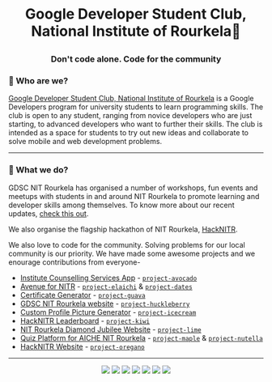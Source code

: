 <h1><p align="center">Google Developer Student Club, National Institute of Rourkela👋</p></h1>
<h3><p align="center">Don't code alone. Code for the community</p></h3>

### 🚀 Who are we?
[Google Developer Student Club, National Institute of Rourkela](https://dscnitrourkela.org/) is a Google Developers program for university students to learn programming skills. The club is open to any student, ranging from novice developers who are just starting, to advanced developers who want to further their skills.
The club is intended as a space for students to try out new ideas and collaborate to solve mobile and web development problems. 

---

### 👀 What we do?
GDSC NIT Rourkela has organised a number of workshops, fun events and meetups with students in and around NIT Rourkela to promote learning and developer skills among themselves. 
To know more about our recent updates, [check this out](https://www.instagram.com/dscnitrourkela).

We also organise the flagship hackathon of NIT Rourkela, [HackNITR](https://hacknitr.tech).

We also love to code for the community. Solving problems for our local community is our priority. We have made some awesome projects and we enourage contributions from everyone-
- [Institute Counselling Services App](https://play.google.com/store/apps/details?id=in.ac.nitrkl.scp.scp) - [`project-avocado`](https://github.com/dscnitrourkela/project-avocado)
- [Avenue for NITR](https://avenue.nitrkl.in/app) - [`project-elaichi`](https://github.com/dscnitrourkela/project-elaichi) & [`project-dates`](https://github.com/dscnitrourkela/project-dates)
- [Certificate Generator](https://signit.dscnitrourkela.org/) - [`project-guava`](https://github.com/dscnitrourkela/project-guava)
- [GDSC NIT Rourkela website](https://dscnitrourkela.org) - [`project-huckleberry`](https://github.com/dscnitrourkela/project-huckleberry)
- [Custom Profile Picture Generator](https://frame.dscnitrourkela.org/) - [`project-icecream`](https://github.com/dscnitrourkela/project-icecream)
- [HackNITR Leaderboard](https://github.com/dscnitrourkela/project-kiwi) - [`project-kiwi`](https://github.com/dscnitrourkela/project-kiwi)
- [NIT Rourkela Diamond Jubilee Website](https://github.com/dscnitrourkela/project-lime) - [`project-lime`](https://github.com/dscnitrourkela/project-lime)
- [Quiz Platform for AICHE NIT Rourkela](https://github.com/dscnitrourkela/project-maple) - [`project-maple`](https://github.com/dscnitrourkela/project-maple) & [`project-nutella`](https://github.com/dscnitrourkela/project-nutella)
- [HackNITR Website](https://hacknitr.tech) - [`project-oregano`](https://github.com/dscnitrourkela/project-oregano)


---


<div align="center" > 
	<a href="https://www.linkedin.com/company/dscnitrourkela/"><img src="https://img.icons8.com/color/48/000000/linkedin.png"/></a>
	<a href="https://www.facebook.com/dscnitrourkela"><img src="https://img.icons8.com/color/48/000000/facebook.png"/></a>
	<a href="https://www.instagram.com/dscnitrourkela/"><img src="https://img.icons8.com/color/48/000000/instagram-new--v2.png"/></a>
  <a href="https:bit.ly/NITRDevs"><img src="https://img.icons8.com/color/48/000000/slack-new.png"/></a>
  <a href="https://www.youtube.com/c/DSCNITRourkela"><img src="https://img.icons8.com/color/48/000000/youtube-play.png"/></a>
	<a href="https://medium.com/dsc-nit-rourkela"><img src="https://img.icons8.com/color/48/000000/medium-monogram.png"/></a>
  <a href="https://twitter.com/dscnitrourkela"><img src="https://img.icons8.com/color/48/000000/twitter-squared.png"/></a>	
</div>


